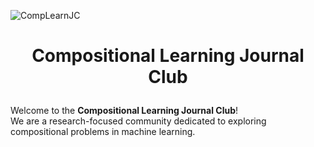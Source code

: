 ![CompLearnJC](/CompLearnJC-logo.png#center)

# <p align="center"> Compositional Learning Journal Club </p>
Welcome to the **Compositional Learning Journal Club**!\
We are a research-focused community dedicated to exploring compositional problems in machine learning.